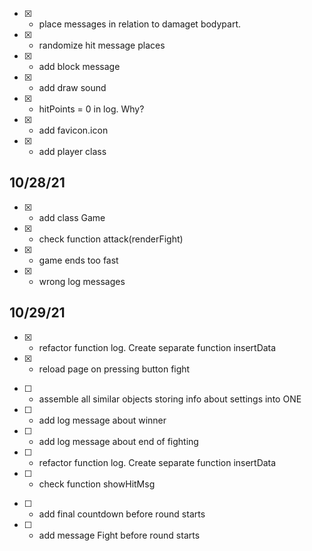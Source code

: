 - [x] - place messages in relation to damaget bodypart.
- [x] - randomize hit message places
- [x] - add block message
- [x] - add draw sound
- [x] - hitPoints = 0 in log. Why?
- [x] - add favicon.icon
- [x] - add player class

## 10/28/21

- [x] - add class Game
- [x] - check function attack(renderFight)
- [x] - game ends too fast
- [x] - wrong log messages

## 10/29/21
- [x] - refactor function log. Create separate function insertData
- [x] - reload page on pressing button fight


<!-- have to -->

- [ ] - assemble all similar objects storing info about settings into ONE
- [ ] - add log message about winner
- [ ] - add log message about end of fighting
- [ ] - refactor function log. Create separate function insertData
- [ ] - check function showHitMsg


<!-- may be -->
- [ ] - add final countdown before round starts
- [ ] - add message Fight before round starts

